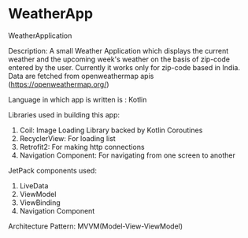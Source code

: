 # WeatherApp
WeatherApplication

Description: 
A small Weather Application which displays the current weather and the upcoming week's weather on the basis of zip-code entered by the user.
Currently it works only for zip-code based in India.
Data are fetched from openweathermap apis (https://openweathermap.org/)

Language in which app is written is : Kotlin

Libraries used in building this app:
1. Coil: Image Loading Library backed by Kotlin Coroutines
2. RecyclerView: For loading list
3. Retrofit2: For making http connections
4. Navigation Component: For navigating from one screen to another

JetPack components used:
1. LiveData
2. ViewModel
3. ViewBinding
4. Navigation Component

Architecture Pattern: MVVM(Model-View-ViewModel)
